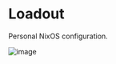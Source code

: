# Loadout

Personal NixOS configuration.

![image](https://github.com/asungy/loadout/assets/62207329/f55916bb-f608-4786-9993-058f6071e1f5)
